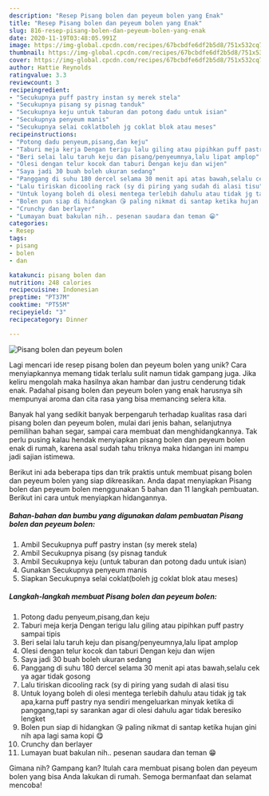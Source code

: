 ```yaml
---
description: "Resep Pisang bolen dan peyeum bolen yang Enak"
title: "Resep Pisang bolen dan peyeum bolen yang Enak"
slug: 816-resep-pisang-bolen-dan-peyeum-bolen-yang-enak
date: 2020-11-19T03:48:05.991Z
image: https://img-global.cpcdn.com/recipes/67bcbdfe6df2b5d8/751x532cq70/pisang-bolen-dan-peyeum-bolen-foto-resep-utama.jpg
thumbnail: https://img-global.cpcdn.com/recipes/67bcbdfe6df2b5d8/751x532cq70/pisang-bolen-dan-peyeum-bolen-foto-resep-utama.jpg
cover: https://img-global.cpcdn.com/recipes/67bcbdfe6df2b5d8/751x532cq70/pisang-bolen-dan-peyeum-bolen-foto-resep-utama.jpg
author: Hattie Reynolds
ratingvalue: 3.3
reviewcount: 3
recipeingredient:
- "Secukupnya puff pastry instan sy merek stela"
- "Secukupnya pisang sy pisnag tanduk"
- "Secukupnya keju untuk taburan dan potong dadu untuk isian"
- "Secukupnya penyeum manis"
- "Secukupnya selai coklatboleh jg coklat blok atau meses"
recipeinstructions:
- "Potong dadu penyeum,pisang,dan keju"
- "Taburi meja kerja Dengan terigu lalu giling atau pipihkan puff pastry sampai tipis"
- "Beri selai lalu taruh keju dan pisang/penyeumnya,lalu lipat amplop"
- "Olesi dengan telur kocok dan taburi Dengan keju dan wijen"
- "Saya jadi 30 buah boleh ukuran sedang"
- "Panggang di suhu 180 dercel selama 30 menit api atas bawah,selalu cek ya agar tidak gosong"
- "Lalu tiriskan dicooling rack (sy di piring yang sudah di alasi tisu"
- "Untuk loyang boleh di olesi mentega terlebih dahulu atau tidak jg tak apa,karna puff pastry nya sendiri mengeluarkan minyak ketika di panggang,tapi sy sarankan agar di olesi dahulu agar tidak beresiko lengket"
- "Bolen pun siap di hidangkan 😘 paling nikmat di santap ketika hujan gini nih apa lagi sama kopi 😋"
- "Crunchy dan berlayer"
- "Lumayan buat bakulan nih.. pesenan saudara dan teman 😁"
categories:
- Resep
tags:
- pisang
- bolen
- dan

katakunci: pisang bolen dan 
nutrition: 248 calories
recipecuisine: Indonesian
preptime: "PT37M"
cooktime: "PT55M"
recipeyield: "3"
recipecategory: Dinner

---
```



![Pisang bolen dan peyeum bolen](https://img-global.cpcdn.com/recipes/67bcbdfe6df2b5d8/751x532cq70/pisang-bolen-dan-peyeum-bolen-foto-resep-utama.jpg)

Lagi mencari ide resep pisang bolen dan peyeum bolen yang unik? Cara menyiapkannya memang tidak terlalu sulit namun tidak gampang juga. Jika keliru mengolah maka hasilnya akan hambar dan justru cenderung tidak enak. Padahal pisang bolen dan peyeum bolen yang enak harusnya sih mempunyai aroma dan cita rasa yang bisa memancing selera kita.

Banyak hal yang sedikit banyak berpengaruh terhadap kualitas rasa dari pisang bolen dan peyeum bolen, mulai dari jenis bahan, selanjutnya pemilihan bahan segar, sampai cara membuat dan menghidangkannya. Tak perlu pusing kalau hendak menyiapkan pisang bolen dan peyeum bolen enak di rumah, karena asal sudah tahu triknya maka hidangan ini mampu jadi sajian istimewa.




Berikut ini ada beberapa tips dan trik praktis untuk membuat pisang bolen dan peyeum bolen yang siap dikreasikan. Anda dapat menyiapkan Pisang bolen dan peyeum bolen menggunakan 5 bahan dan 11 langkah pembuatan. Berikut ini cara untuk menyiapkan hidangannya.

<!--inarticleads1-->

##### Bahan-bahan dan bumbu yang digunakan dalam pembuatan Pisang bolen dan peyeum bolen:

1. Ambil Secukupnya puff pastry instan (sy merek stela)
1. Ambil Secukupnya pisang (sy pisnag tanduk
1. Ambil Secukupnya keju (untuk taburan dan potong dadu untuk isian)
1. Gunakan Secukupnya penyeum manis
1. Siapkan Secukupnya selai coklat(boleh jg coklat blok atau meses)




<!--inarticleads2-->

##### Langkah-langkah membuat Pisang bolen dan peyeum bolen:

1. Potong dadu penyeum,pisang,dan keju
1. Taburi meja kerja Dengan terigu lalu giling atau pipihkan puff pastry sampai tipis
1. Beri selai lalu taruh keju dan pisang/penyeumnya,lalu lipat amplop
1. Olesi dengan telur kocok dan taburi Dengan keju dan wijen
1. Saya jadi 30 buah boleh ukuran sedang
1. Panggang di suhu 180 dercel selama 30 menit api atas bawah,selalu cek ya agar tidak gosong
1. Lalu tiriskan dicooling rack (sy di piring yang sudah di alasi tisu
1. Untuk loyang boleh di olesi mentega terlebih dahulu atau tidak jg tak apa,karna puff pastry nya sendiri mengeluarkan minyak ketika di panggang,tapi sy sarankan agar di olesi dahulu agar tidak beresiko lengket
1. Bolen pun siap di hidangkan 😘 paling nikmat di santap ketika hujan gini nih apa lagi sama kopi 😋
1. Crunchy dan berlayer
1. Lumayan buat bakulan nih.. pesenan saudara dan teman 😁




Gimana nih? Gampang kan? Itulah cara membuat pisang bolen dan peyeum bolen yang bisa Anda lakukan di rumah. Semoga bermanfaat dan selamat mencoba!
